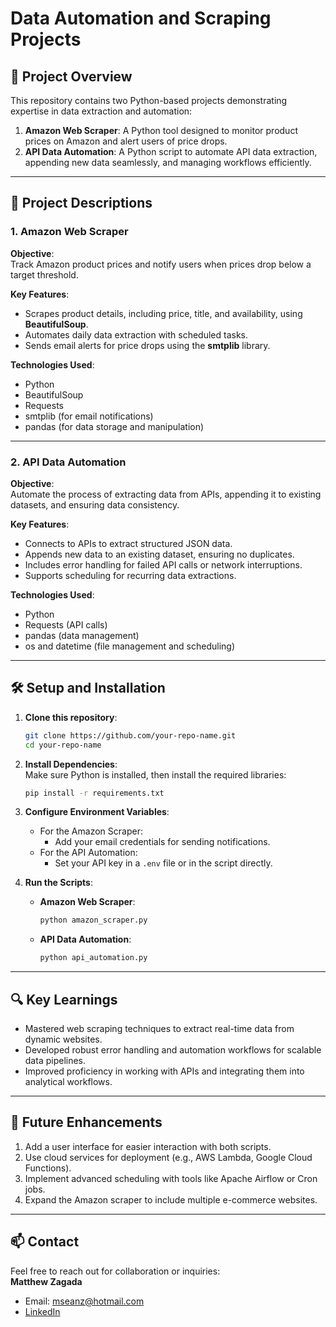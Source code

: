 # Data Automation and Scraping Projects

## 📖 **Project Overview**

This repository contains two Python-based projects demonstrating expertise in data extraction and automation:
1. **Amazon Web Scraper**: A Python tool designed to monitor product prices on Amazon and alert users of price drops.
2. **API Data Automation**: A Python script to automate API data extraction, appending new data seamlessly, and managing workflows efficiently.

---

## 📂 **Project Descriptions**

### 1. **Amazon Web Scraper**
**Objective**:  
Track Amazon product prices and notify users when prices drop below a target threshold.  

**Key Features**:
- Scrapes product details, including price, title, and availability, using **BeautifulSoup**.
- Automates daily data extraction with scheduled tasks.
- Sends email alerts for price drops using the **smtplib** library.

**Technologies Used**:
- Python  
- BeautifulSoup  
- Requests  
- smtplib (for email notifications)  
- pandas (for data storage and manipulation)

---

### 2. **API Data Automation**
**Objective**:  
Automate the process of extracting data from APIs, appending it to existing datasets, and ensuring data consistency.  

**Key Features**:
- Connects to APIs to extract structured JSON data.
- Appends new data to an existing dataset, ensuring no duplicates.
- Includes error handling for failed API calls or network interruptions.
- Supports scheduling for recurring data extractions.

**Technologies Used**:
- Python  
- Requests (API calls)  
- pandas (data management)  
- os and datetime (file management and scheduling)

---

## 🛠️ **Setup and Installation**

1. **Clone this repository**:  
   ```bash
   git clone https://github.com/your-repo-name.git
   cd your-repo-name
   ```

2. **Install Dependencies**:  
   Make sure Python is installed, then install the required libraries:  
   ```bash
   pip install -r requirements.txt
   ```

3. **Configure Environment Variables**:  
   - For the Amazon Scraper:
     - Add your email credentials for sending notifications.  
   - For the API Automation:
     - Set your API key in a `.env` file or in the script directly.

4. **Run the Scripts**:
   - **Amazon Web Scraper**:  
     ```bash
     python amazon_scraper.py
     ```
   - **API Data Automation**:  
     ```bash
     python api_automation.py
     ```

---

## 🔍 **Key Learnings**

- Mastered web scraping techniques to extract real-time data from dynamic websites.
- Developed robust error handling and automation workflows for scalable data pipelines.
- Improved proficiency in working with APIs and integrating them into analytical workflows.

---

## 🚀 **Future Enhancements**

1. Add a user interface for easier interaction with both scripts.
2. Use cloud services for deployment (e.g., AWS Lambda, Google Cloud Functions).
3. Implement advanced scheduling with tools like Apache Airflow or Cron jobs.
4. Expand the Amazon scraper to include multiple e-commerce websites.

---

## 📫 **Contact**

Feel free to reach out for collaboration or inquiries:  
**Matthew Zagada**  
- Email: mseanz@hotmail.com  
- [LinkedIn](https://www.linkedin.com/in/matthew-zagada-772252292)
